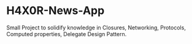 # H4X0R-News-App
Small Project to solidify knowledge in Closures, Networking, Protocols, Computed properties, Delegate Design Pattern.
